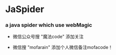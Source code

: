 # JaSpider

### a java spider which use webMagic

- 微信公众号搜 "魔法code" 添加关注

- 微信搜 "mofarain" 添加个人微信备注mofacode！



